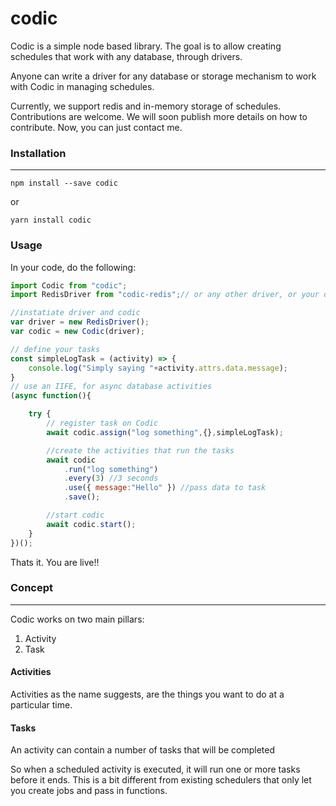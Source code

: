 # codic

Codic is a simple node based library. The goal is to allow creating schedules that work with any database, through drivers.

Anyone can write a driver for any database or storage mechanism to work with Codic in managing schedules.

Currently, we support redis and in-memory storage of schedules. Contributions are welcome. We will soon publish more details on how to contribute. Now, you can just contact me.


### Installation
---
```
npm install --save codic
```
or
```
yarn install codic
```
### Usage
In your code, do the following:
```javascript
import Codic from "codic";
import RedisDriver from "codic-redis";// or any other driver, or your own driver

//instatiate driver and codic
var driver = new RedisDriver();
var codic = new Codic(driver);

// define your tasks
const simpleLogTask = (activity) => {
    console.log("Simply saying "+activity.attrs.data.message);
}
// use an IIFE, for async database activities
(async function(){

    try {
        // register task on Codic
        await codic.assign("log something",{},simpleLogTask);

        //create the activities that run the tasks
        await codic
            .run("log something")
            .every(3) //3 seconds
            .use({ message:"Hello" }) //pass data to task
            .save();

        //start codic
        await codic.start();
    }
})();
```
Thats it. You are live!!

### Concept
----
Codic works on two main pillars:
1. Activity
2. Task
#### Activities
Activities as the name suggests, are the things you want to do at a particular time.
#### Tasks 
An activity can contain a number of tasks that will be completed

So when a scheduled activity is executed, it will run one or more tasks before it ends. This is a bit different from existing schedulers that only let you create jobs and pass in functions.


